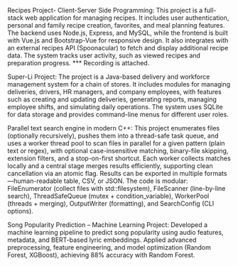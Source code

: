 Recipes Project- Client-Server Side Programming:
This project is a full-stack web application for managing recipes. 
It includes user authentication, personal and family recipe creation, favorites, and meal planning features. 
The backend uses Node.js, Express, and MySQL, while the frontend is built with Vue.js and Bootstrap-Vue for responsive design. 
It also integrates with an external recipes API (Spoonacular) to fetch and display additional recipe data.
The system tracks user activity, such as viewed recipes and preparation progress. 
*** Recording is attached.

Super-Li Project:
The project is a Java-based delivery and workforce management system for a chain of stores. 
It includes modules for managing deliveries, drivers, HR managers, and company employees, with features such as creating and updating deliveries, 
generating reports, managing employee shifts, and simulating daily operations. 
The system uses SQLite for data storage and provides command-line menus for different user roles.

Parallel text search engine in modern C++:
This project enumerates files (optionally recursively), pushes them into a thread-safe task queue, and uses a worker thread pool to scan files in parallel for a given pattern (plain text or regex), with optional case-insensitive matching, binary-file skipping, extension filters, and a stop-on-first shortcut. Each worker collects matches locally and a central stage merges results efficiently, supporting clean cancellation via an atomic flag. Results can be exported in multiple formats—human-readable table, CSV, or JSON. The code is modular: FileEnumerator (collect files with std::filesystem), FileScanner (line-by-line search), ThreadSafeQueue (mutex + condition_variable), WorkerPool (threads + merging), OutputWriter (formatting), and SearchConfig (CLI options).

Song Popularity Prediction – Machine Learning Project:
Developed a machine learning pipeline to predict song popularity using audio features, metadata, and BERT-based lyric embeddings. 
Applied advanced preprocessing, feature engineering, and model optimization (Random Forest, XGBoost), achieving 88% accuracy with Random Forest.

